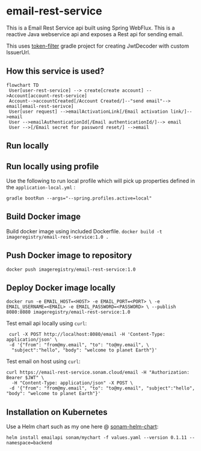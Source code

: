# email-rest-service

This is a Email Rest Service api built using Spring WebFlux. 
This is a reactive Java webservice api and exposes a Rest api for sending email.

This uses [token-filter](https://github.com/sonamsamdupkhangsar/token-filter) gradle project for creating JwtDecoder with custom IssuerUrl.

## How this service is used?
```mermaid
flowchart TD
 User[user-rest-service] --> create[create account] -->Account[account-rest-service]
 Account-->accountCreated[/Account Created/]--"send email"--> email[email-rest-serivce]
 User[user request] -->emailActivationLink[/Email activation link/]-->email 
 User -->emailAuthenticationId[/Email authenticationId/]--> email
 User -->[/Email secret for password reset/] -->email
```

## Run locally

## Run locally using profile
Use the following to run local profile which will pick up properties defined in the `application-local.yml` :

```
gradle bootRun --args="--spring.profiles.active=local"
```
 
## Build Docker image

Build docker image using included Dockerfile.
`docker build -t imageregistry/email-rest-service:1.0 .` 

## Push Docker image to repository
`docker push imageregistry/email-rest-service:1.0`

## Deploy Docker image locally
`docker run -e EMAIL_HOST=<HOST> -e EMAIL_PORT=<PORT> \
 -e EMAIL_USERNAME=<EMAIL> -e EMAIL_PASSWORD=<PASSWORD> \
 --publish 8080:8080 imageregistry/email-rest-service:1.0`

Test email api locally using `curl`:

````
 curl -X POST http://localhost:8080/email -H 'Content-Type: application/json' \
 -d '{"from": "from@my.email", "to": "to@my.email", \
  "subject":"hello", "body": "welcome to planet Earth"}'
 ```` 
Test email on host using `curl`:
```
curl https://email-rest-service.sonam.cloud/email -H "Authorization: Bearer $JWT" \
  -H "Content-Type: application/json" -X POST \
 -d '{"from": "from@my.email", "to": "to@my.email", "subject":"hello", "body": "welcome to planet Earth"}'
  ```
## Installation on Kubernetes
Use a Helm chart such as my one here @ [sonam-helm-chart](https://github.com/sonamsamdupkhangsar/sonam-helm-chart):

```helm install emailapi sonam/mychart -f values.yaml --version 0.1.11 --namespace=backend```

